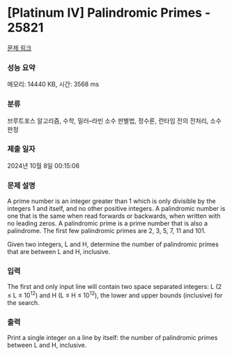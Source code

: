 # [Platinum IV] Palindromic Primes - 25821 

[문제 링크](https://www.acmicpc.net/problem/25821) 

### 성능 요약

메모리: 14440 KB, 시간: 3568 ms

### 분류

브루트포스 알고리즘, 수학, 밀러–라빈 소수 판별법, 정수론, 런타임 전의 전처리, 소수 판정

### 제출 일자

2024년 10월 8일 00:15:06

### 문제 설명

<p>A prime number is an integer greater than 1 which is only divisible by the integers 1 and itself, and no other positive integers. A palindromic number is one that is the same when read forwards or backwards, when written with no leading zeros. A palindromic prime is a prime number that is also a palindrome. The first few palindromic primes are 2, 3, 5, 7, 11 and 101.</p>

<p>Given two integers, L and H, determine the number of palindromic primes that are between L and H, inclusive.</p>

### 입력 

 <p>The first and only input line will contain two space separated integers: L (2 ≤ L ≤ 10<sup>12</sup>) and H (L ≤ H ≤ 10<sup>12</sup>), the lower and upper bounds (inclusive) for the search.</p>

### 출력 

 <p>Print a single integer on a line by itself: the number of palindromic primes between L and H, inclusive.</p>

